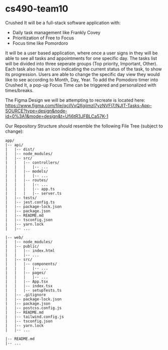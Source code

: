 # cs490-team10

Crushed It will be a full-stack software application with:

- Daily task management like Frankly Covey
- Prioritization of Free to Focus
- Focus time like Pomordoro

It will be a user based application, where once a user signs in they will be able to see all tasks and appointments for one specific day. The tasks list will be divided into three seperate groups (Top priority, Important, Other). Each task also has an icon indicating the current status of the task, to show its progression. Users are able to change the specific day view they would like to see according to Month, Day, Year. To add the Pomodoro timer into Crushed It, a pop-up Focus Time can be triggered and personalized with times/breaks.

The Figma Design we will be attempting to recreate is located here: https://www.figma.com/file/qcilVxQXgiimzI7yzNVFl7/NJIT-Tasks-App-SOURCE?type=design&node-id=0%3A1&mode=design&t=Ufi6tR3JFBLCa57K-1

Our Repository Structure should resemble the following File Tree (subject to change):

```
app/
|-- api/
|   |-- dist/
|   |-- node_modules/
|   |-- src/
|   |   |-- controllers/
|   |   |   |-- ...
|   |   |-- models/
|   |   |   |-- ...
|   |   |-- routes/
|   |   |   |-- ...
|   |   |   |-- app.ts
|   |   |   |-- server.ts
|   |-- tests/
|   |-- jest.config.ts
|   |-- package-lock.json
|   |-- package.json
|   |-- README.md
|   |-- tsconfig.json
|   |-- yarn.lock
|   |-- ...

|-- web/
|   |-- node_modules/
|   |-- public/
|   |   |-- index.html
|   |   |-- ...
|   |-- src/
|   |   |-- components/
|   |   |   |-- ...
|   |   |-- pages/
|   |   |   |-- ...
|   |   |-- App.tsx
|   |   |-- index.tsx
|   |   |-- setupTests.ts
|   |-- .gitignore
|   |-- package-lock.json
|   |-- package.json
|   |-- postcss.config.js
|   |-- README.md
|   |-- tailwind.config.js
|   |-- tsconfig.json
|   |-- yarn.lock
|   |-- ...

|-- README.md
|-- ...
```
